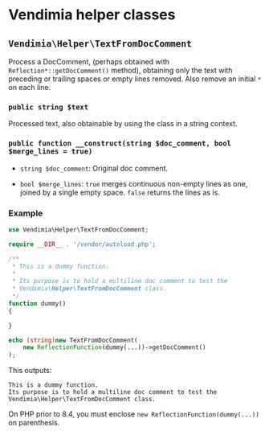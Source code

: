 # Vendimia helper classes

## `Vendimia\Helper\TextFromDocComment`

Process a DocComment, (perhaps obtained with `Reflection*::getDocComment()` method), obtaining only the text with preceding or trailing spaces or empty lines removed. Also remove an initial `*` on each line.

### `public string $text`

Processed text, also obtainable by using the class in a string context.

### `public function __construct(string $doc_comment, bool $merge_lines = true)`

* `string $doc_comment`: Original doc comment.

* `bool $merge_lines`: `true` merges continuous non-empty lines as one, joined by a single empty space. `false` returns the lines as is.

### Example

```php
use Vendimia\Helper\TextFromDocComment;

require __DIR__ . '/vendor/autoload.php';

/**
 * This is a dummy function.
 *
 * Its purpose is to hold a multiline doc comment to test the
 * Vendimia\Helper\TextFromDocComment class.
 */
function dummy()
{

}

echo (string)new TextFromDocComment(
    new ReflectionFunction(dummy(...))->getDocComment()
);
```

This outputs:

```
This is a dummy function.
Its purpose is to hold a multiline doc comment to test the Vendimia\Helper\TextFromDocComment class. 
```

On PHP prior to 8.4, you must enclose  `new ReflectionFunction(dummy(...))` on parenthesis.
